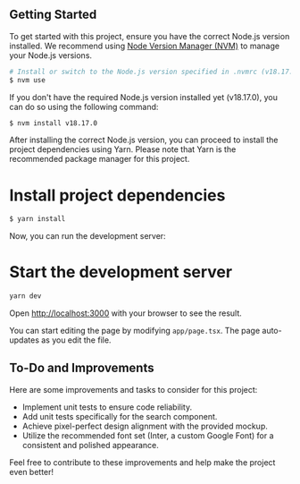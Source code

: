 ## Getting Started

To get started with this project, ensure you have the correct Node.js version installed. We recommend using [Node Version Manager (NVM)](https://github.com/nvm-sh/nvm) to manage your Node.js versions.

```bash
# Install or switch to the Node.js version specified in .nvmrc (v18.17.0)
$ nvm use
```

If you don't have the required Node.js version installed yet (v18.17.0), you can do so using the following command:

```bash
$ nvm install v18.17.0
```

After installing the correct Node.js version, you can proceed to install the project dependencies using Yarn. Please note that Yarn is the recommended package manager for this project.

# Install project dependencies

```bash
$ yarn install
```

Now, you can run the development server:

# Start the development server

```bash
yarn dev
```

Open [http://localhost:3000](http://localhost:3000) with your browser to see the result.

You can start editing the page by modifying `app/page.tsx`. The page auto-updates as you edit the file.

## To-Do and Improvements

Here are some improvements and tasks to consider for this project:

- Implement unit tests to ensure code reliability.
- Add unit tests specifically for the search component.
- Achieve pixel-perfect design alignment with the provided mockup.
- Utilize the recommended font set (Inter, a custom Google Font) for a consistent and polished appearance.

Feel free to contribute to these improvements and help make the project even better!
